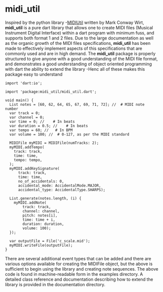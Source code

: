 
# midi_util  

Inspired by the python library -[MIDIUtil](https://github.com/MarkCWirt/MIDIUtil) written by Mark Conway Wirt,
**midi_util** is a pure dart library that allows one to create MIDI files (Musical Instrument Digital Interface) within a dart program
with minimum fuss, and supports both format 1 and 2 files.
Due to the large documentation as well as the organic growth of the MIDI files specifications, **midi_util** has been made to effectively 
implement aspects of this specifications that are commonly used and are in high demand.
The **midi_util** package is properly structured to give anyone with a good understanding of the MIDI file format, and demonstrates a 
good understanding of object oriented programming with dart the ability to extend  the library -Henc all of these makes this package easy to understand


    import 'dart:io';

    import 'package:midi_util/midi_util.dart';

    void main() {
      List notes = [60, 62, 64, 65, 67, 69, 71, 72]; //  # MIDI note number
      var track = 0;
      var channel = 0;
      var time = 0; //    # In beats
      var duration = 0.5; //    # In beats
      var tempo = 60; //   # In BPM
      var volume = 100; //  # 0-127, as per the MIDI standard

      MIDIFile myMIDI = MIDIFile(numTracks: 2);
      myMIDI.addTempo(
        track: track,
        time: time,
        tempo: tempo,
      );
      myMIDI.addKeySignature(
          track: track,
          time: time,
          no_of_accidentals: 0,
          accidental_mode: AccidentalMode.MAJOR,
          accidental_type: AccidentalType.SHARPS);

      List.generate(notes.length, (i) {
        myMIDI.addNote(
            track: track,
            channel: channel,
            pitch: notes[i],
            time: time + i,
            duration: duration,
            volume: 100);
      });

      var outputFile = File('c_scale.mid');
      myMIDI.writeFile(outputFile);
    }

  
  

There are several additional event types that can be added and there are various options available for creating the MIDIFile object, but the above is sufficient to begin using the library and creating note sequences. The above code is found in machine-readable form in the examples directory. A detailed class reference and documentation describing how to extend the library is provided in the documentation directory.





